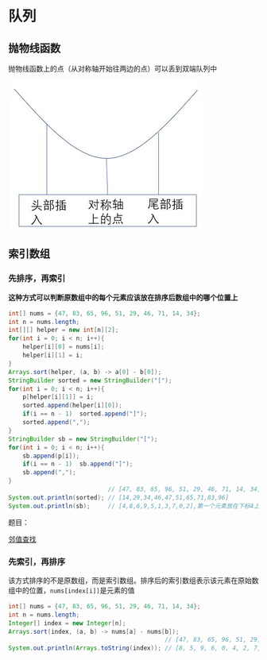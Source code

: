 # 队列

## 抛物线函数

抛物线函数上的点（从对称轴开始往两边的点）可以丢到双端队列中

![12双端队列抛物线](img/12双端队列抛物线.jpg)

## 索引数组

### 先排序，再索引

**这种方式可以判断原数组中的每个元素应该放在排序后数组中的哪个位置上**

```java
int[] nums = {47, 83, 65, 96, 51, 29, 46, 71, 14, 34};
int n = nums.length;
int[][] helper = new int[n][2];
for(int i = 0; i < n; i++){
    helper[i][0] = nums[i];
    helper[i][1] = i;
}
Arrays.sort(helper, (a, b) -> a[0] - b[0]);
StringBuilder sorted = new StringBuilder("[");
for(int i = 0; i < n; i++){
    p[helper[i][1]] = i;
    sorted.append(helper[i][0]);
    if(i == n - 1)	sorted.append("]");
    sorted.append(",");
}
StringBuilder sb = new StringBuilder("[");
for(int i = 0; i < n; i++){
    sb.append(p[i]);
    if(i == n - 1)	sb.append("]");
    sb.append(",");
}
							// [47, 83, 65, 96, 51, 29, 46, 71, 14, 34]
System.out.println(sorted); // [14,29,34,46,47,51,65,71,83,96]
System.out.println(sb); 	// [4,8,6,9,5,1,3,7,0,2],第一个元素放在下标4上，第二个元素放在下标8
```

题目：

[邻值查找](https://www.acwing.com/problem/content/138/)

### 先索引，再排序

该方式排序的不是原数组，而是索引数组。排序后的索引数组表示该元素在原始数组中的位置，`nums[index[i]]`是元素的值

```java
int[] nums = {47, 83, 65, 96, 51, 29, 46, 71, 14, 34};
int n = nums.length;
Integer[] index = new Integer[n];
Arrays.sort(index, (a, b) -> nums[a] - nums[b]);
											// [47, 83, 65, 96, 51, 29, 46, 71, 14, 34]
System.out.println(Arrays.toString(index)); // [8, 5, 9, 6, 0, 4, 2, 7, 1, 3]
```

